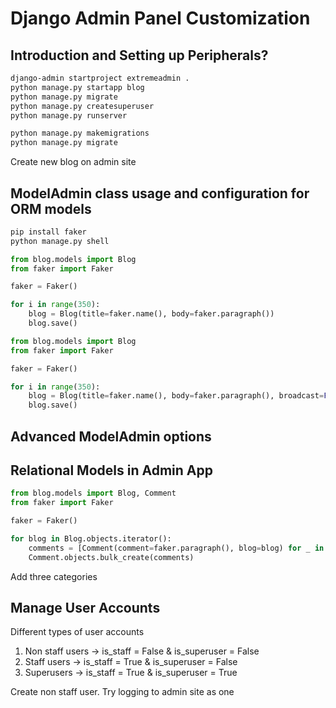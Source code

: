 # Django Admin Panel Customization

## Introduction and Setting up Peripherals?

```bash
django-admin startproject extremeadmin .
python manage.py startapp blog
python manage.py migrate
python manage.py createsuperuser
python manage.py runserver
```

```bash
python manage.py makemigrations
python manage.py migrate
```

Create new blog on admin site


## ModelAdmin class usage and configuration for ORM models

```bash
pip install faker
python manage.py shell
```

```python
from blog.models import Blog
from faker import Faker

faker = Faker()

for i in range(350):
    blog = Blog(title=faker.name(), body=faker.paragraph())
    blog.save()
```

```python
from blog.models import Blog
from faker import Faker

faker = Faker()

for i in range(350):
    blog = Blog(title=faker.name(), body=faker.paragraph(), broadcast=False)
    blog.save()
```

## Advanced ModelAdmin options

## Relational Models in Admin App

```python
from blog.models import Blog, Comment
from faker import Faker

faker = Faker()

for blog in Blog.objects.iterator():
    comments = [Comment(comment=faker.paragraph(), blog=blog) for _ in range(3)]
    Comment.objects.bulk_create(comments)
```

Add three categories

## Manage User Accounts

Different types of user accounts

1. Non staff users -> is_staff = False & is_superuser = False
2. Staff users -> is_staff = True & is_superuser = False
3. Superusers -> is_staff = True & is_superuser = True

Create non staff user. Try logging to admin site as one
